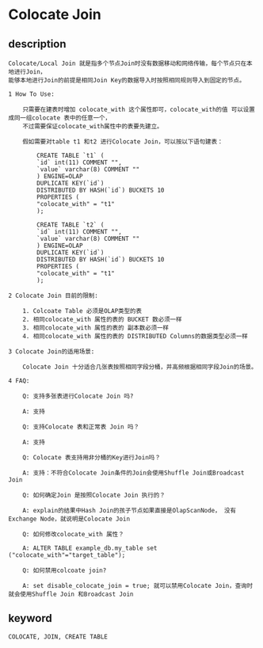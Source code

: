 # Colocate Join
## description
    Colocate/Local Join 就是指多个节点Join时没有数据移动和网络传输，每个节点只在本地进行Join，
    能够本地进行Join的前提是相同Join Key的数据导入时按照相同规则导入到固定的节点。

    1 How To Use:

        只需要在建表时增加 colocate_with 这个属性即可，colocate_with的值 可以设置成同一组colocate 表中的任意一个，
        不过需要保证colocate_with属性中的表要先建立。

        假如需要对table t1 和t2 进行Colocate Join，可以按以下语句建表：

            CREATE TABLE `t1` (
            `id` int(11) COMMENT "",
            `value` varchar(8) COMMENT ""
            ) ENGINE=OLAP
            DUPLICATE KEY(`id`)
            DISTRIBUTED BY HASH(`id`) BUCKETS 10
            PROPERTIES (
            "colocate_with" = "t1"
            );

            CREATE TABLE `t2` (
            `id` int(11) COMMENT "",
            `value` varchar(8) COMMENT ""
            ) ENGINE=OLAP
            DUPLICATE KEY(`id`)
            DISTRIBUTED BY HASH(`id`) BUCKETS 10
            PROPERTIES (
            "colocate_with" = "t1"
            );

    2 Colocate Join 目前的限制:

        1. Colcoate Table 必须是OLAP类型的表
        2. 相同colocate_with 属性的表的 BUCKET 数必须一样
        3. 相同colocate_with 属性的表的 副本数必须一样
        4. 相同colocate_with 属性的表的 DISTRIBUTED Columns的数据类型必须一样

    3 Colocate Join的适用场景:
        
        Colocate Join 十分适合几张表按照相同字段分桶，并高频根据相同字段Join的场景。 

    4 FAQ:

        Q: 支持多张表进行Colocate Join 吗? 
   
        A: 支持

        Q: 支持Colocate 表和正常表 Join 吗？

        A: 支持

        Q: Colocate 表支持用非分桶的Key进行Join吗？

        A: 支持：不符合Colocate Join条件的Join会使用Shuffle Join或Broadcast Join

        Q: 如何确定Join 是按照Colocate Join 执行的？

        A: explain的结果中Hash Join的孩子节点如果直接是OlapScanNode， 没有Exchange Node，就说明是Colocate Join

        Q: 如何修改colocate_with 属性？

        A: ALTER TABLE example_db.my_table set ("colocate_with"="target_table");

        Q: 如何禁用colcoate join?

        A: set disable_colocate_join = true; 就可以禁用Colocate Join，查询时就会使用Shuffle Join 和Broadcast Join

## keyword

    COLOCATE, JOIN, CREATE TABLE
